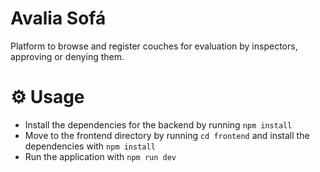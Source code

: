 # Avalia Sofá

Platform to browse and register couches for evaluation by inspectors, approving or denying them.

# ⚙ Usage

- Install the dependencies for the backend by running `npm install`
- Move to the frontend directory by running `cd frontend` and install the dependencies with `npm install`
- Run the application with `npm run dev`

